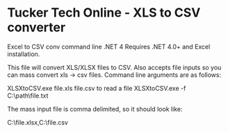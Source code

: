 # Tucker Tech Online - XLS to CSV converter
Excel to CSV conv command line .NET 4
Requires .NET 4.0+ and Excel installation.

This file will convert XLS/XLSX files to CSV. Also accepts file inputs so you can mass convert xls -> csv files.
Command line arguments are as follows:

XLSXtoCSV.exe file.xls file.csv
to read a file
XLSXtoCSV.exe -f C:\path\file.txt

The mass input file is comma delimited, so it should look like:

C:\file.xlsx,C:\file.csv
